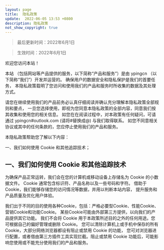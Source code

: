 ```yaml
---
layout: page
title:  隐私政策
update:  2022-06-05 13:53 +0800
description: 隐私政策
not_show_copyright: true
---
```


> 最后更新时间：2022年6月1日

> 生效时间：2022年6月1日

欢迎您访问本站！

本站 （包括网站等产品提供的服务，以下简称“产品和服务”）是由 ypingcn （以下简称“我们”）开发并运营的。 确保用户的数据安全和隐私保护是我们的首要任务， 本隐私政策载明了您访问和使用我们的产品和服务时所收集的数据及其处理方式。

请您在继续使用我们的产品前务必认真仔细阅读并确认充分理解本隐私政策全部规则和要点， 一旦您选择使用，即视为您同意本隐私政策的全部内容，同意我们按其收集和使用您的相关信息。 如您在在阅读过程中，对本政策有任何疑问，可请通过 ypingcn#outlook.com (请将#替换成@) 与我们取得联系。 如您不同意相关协议或其中的任何条款的，您应停止使用我们的产品和服务。

本隐私政策帮助您了解以下内容：

一、我们如何使用 Cookie 和其他追踪技术；

## 一、我们如何使用 Cookie 和其他追踪技术

为确保产品正常运转，我们会在您的计算机或移动设备上存储名为 Cookie 的小数据文件。 Cookie 通常包含标识符、产品名称以及一些号码和字符。 借助于 Cookie，我们能够存储您的访问情况等数据，并用以判断本站内容， 提升服务和产品质量及优化用户体验。

我们出于不同的目的使用各种Cookie，包括：严格必要型Cookie、性能Cookie、营销Cookie和功能Cookie。 某些Cookie可能由外部第三方提供，以向我们的产品提供其它功能。 我们不会将 Cookie 用于本政策所述目的之外的任何用途。您可根据自己的偏好管理或删除 Cookie。 您可以清除计算机上或手机中保存的所有 Cookie，大部分网络浏览器都设有阻止或禁用 Cookie 的功能， 您可对浏览器进行配置，或者借由第三方插件工具实现拦截。阻止或禁用 Cookie 功能后，可能影响您使用或不能充分使用我们的产品和服务。

